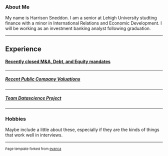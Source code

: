 ### About Me

My name is Harrison Sneddon. I am a senior at Lehigh University studting finance with a minor in International Relations and Economic Development. I will be working as an investment banking analyst following graduation. 

---

## Experience

#### **[Recently closed M&A, Debt, and Equity mandates](Transaction)**

---

##### **[Recent Public Company Valuations](Regression_practice)**

---

##### **[Team Datascience Project](https://github.com/SNEDDONH/SNEDDONH.github.io/blob/master/final_report_notebook.ipynb)**

---

### Hobbies

Maybe include a little about these, especially if they are the kinds of things that work well in interviews.

---
<p style="font-size:11px">Page template forked from <a href="https://github.com/evanca/quick-portfolio">evanca</a></p>

